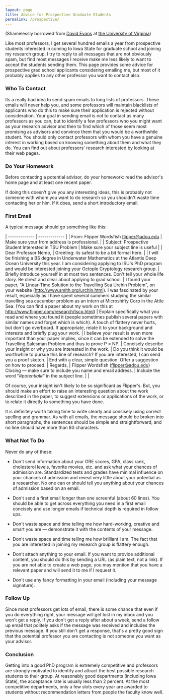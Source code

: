 ```yaml
---
layout: page
title: Advice for Prospective Graduate Students
permalink: /prospective/
---
```

(Shamelessly borrowed from [David Evans](http://www.cs.virginia.edu/~evans/) at [the University of Virginia](http://virginia.edu))

Like most professors, I get several hundred emails a year from prospective students interested in coming to Iowa State for graduate school and joining my research group. I try to reply to all messages that are not obviously spam, but find most messages I receive make me less likely to want to accept the students sending them. This page provides some advice for prospective grad school applicants considering emailing me, but most of it probably applies to any other professor you want to contact also.

### Who To Contact

Its a really bad idea to send spam emails to long lists of professors. These emails will never help you, and some professors will maintain blacklists of applicants who do this to make sure their application is rejected without consideration.
Your goal in sending email is not to contact as many professors as you can, but to identify a few professors who you might want as your research advisor and then to find which of those seem most promising as advisors and convince them that you would be a worthwhile student.
You should only contact professors with whom you have a genuine interest in working based on knowing something about them and what they do. You can find out about professors' research interested by looking at their web pages.

### Do Your Homework

Before contacting a potential advisor, do your homework: read the advisor's home page and at least one recent paper.

If doing this doesn't give you any interesting ideas, this is probably not someone with whom you want to do research so you shouldn't waste time contacting her or him. If it does, send a short introductory email.

### First Email

A typical message should go something like this:

| ------------- | ------------- |
| From: Flipper Wordsfish <flipper@adou.edu>  | Make sure your from address is professional.  |
| Subject: Prospective Student Interested in TSU Problem  | Make sure your subject line is useful  |
| Dear Professor Nemo,	                                        | Greeting: its safest to be a bit formal here.            |
| I will be finishing a BS degree in Underwater Mathematics at the Atlantis Deep Ocean University this year. I am considering applying to ISU's PhD program and would be interested joining your Octople Cryptology research group. |	Briefly introduce yourself in at most two sentences. Don't tell your whole life story. Be direct and clear about applying to grad school.
| I found your paper, "A Linear-Time Solution to the Travelling Sea Urchin Problem", on your website (http://www.smith.org/urchin.html). I was fascinated by your result, especially as I have spent several summers studying the similar travelling sea cucumber problem as an intern at Microshifty Corp in the Attle Sea. (You can find a paper about my work on this at http://www.flipper.com/research/tscp.html)	| Explain specifically what you read and where you found it (people sometimes publish several papers with similar names and forget which is which). A touch of flattery never hurts, but don't go overboard. If appropriate, relate it to your background and interests and briefly plug your work.
| I believe your result is even more important than your paper implies, since it can be extended to solve the Travelling Salesman Problem and thus to prove P = NP.  |	Concisely describe your insight or why you are interested in the work.
| Do you think it would be worthwhile to pursue this line of research? If you are interested, I can send you a proof sketch.	| End with a clear, simple question.
Offer a suggestion on how to proceed.
| Regards,
| Flipper Wordsfish (flipper@adou.edu)	Closing — make sure to include you name and email address.
| Include the word "#*potential*#" in the subject line. |    |

Of course, your insight isn't likely to be so significant as Flipper's. But, you should make an effort to raise an interesting question about the work described in the paper, to suggest extensions or applications of the work, or to relate it directly to something you have done.

It is definitely worth taking time to write clearly and consisely using correct spelling and grammar. As with all emails, the message should be broken into short paragraphs, the sentences should be simple and straightforward, and no line should have more than 80 characters.

### What Not To Do

Never do any of these:

- Don't send information about your GRE scores, GPA, class rank, cholesterol levels, favorite movies, etc. and ask what your chances of admission are. Standardized tests and grades have minimal influence on your chances of admission and reveal very little about your potential as a researcher. No one can or should tell you anything about your chances of admission based on an email.

- Don't send a first email longer than one screenful (about 60 lines). You should be able to get across everything you need in a first email concisely and use longer emails if technical depth is required in follow ups.

- Don't waste space and time telling me how hard-working, creative and smart you are — demonstrate it with the contents of your message.

- Don't waste space and time telling me how brilliant I am. The fact that you are interested in joining my research group is flattery enough.

- Don't attach anything to your email. If you want to provide additional content, you should do this by sending a URL (as plain text, not a link). If you are not able to create a web page, you may mention that you have a relevant paper and will send it to me if I request it.

- Don't use any fancy formatting in your email (including your message signature).

### Follow Up

Since most professors get lots of email, there is some chance that even if you do everything right, your message will get lost in my inbox and you won't get a reply. If you don't get a reply after about a week, send a follow up email that politely asks if the message was received and includes the previous message. If you still don't get a response, that's a pretty good sign that the potential professor you are contacting is not someone you want as your advisor.

### Conclusion

Getting into a good PhD program is extremely competitive and professors are strongly motivated to identify and attract the best possible research students to their group. At reasonably good departments (including Iowa State), the acceptance rate is usually less than 2 percent. At the most competitive departments, only a few slots every year are awarded to students without recommendation letters from people the faculty know well.

